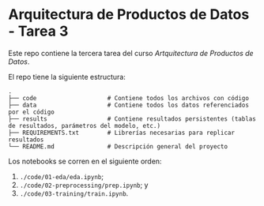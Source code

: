 # Arquitectura de Productos de Datos - Tarea 3
Este repo contiene la tercera tarea del curso _Artquitectura de Productos de Datos_.

El repo tiene la siguiente estructura:
```
.
├── code                    # Contiene todos los archivos con código
├── data                    # Contiene todos los datos referenciados por el código
├── results                 # Contiene resultados persistentes (tablas de resultados, parámetros del modelo, etc.)
├── REQUIREMENTS.txt        # Librerías necesarias para replicar resultados
└── README.md               # Descripción general del proyecto
````

Los notebooks se corren en el siguiente orden:
1. `./code/01-eda/eda.ipynb`;
2. `./code/02-preprocessing/prep.ipynb`; y
3. `./code/03-training/train.ipynb`.
